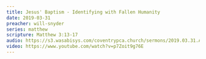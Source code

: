 ```yaml
---
title: Jesus' Baptism - Identifying with Fallen Humanity
date: 2019-03-31
preacher: will-snyder
series: matthew
scripture: Matthew 3:13-17
audio: https://s3.wasabisys.com/coventrypca.church/sermons/2019.03.31.A Jesus Baptism - Will Snyder - 441914734194.mp3
video: https://www.youtube.com/watch?v=p7Zoit9g76E
---
```

